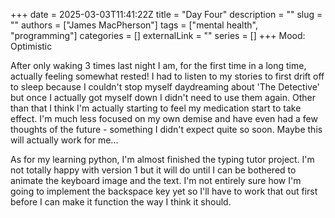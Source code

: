+++ 
date = 2025-03-03T11:41:22Z
title = "Day Four"
description = ""
slug = ""
authors = ["James MacPherson"]
tags = ["mental health", "programming"]
categories = []
externalLink = ""
series = []
+++
Mood: Optimistic

After only waking 3 times last night I am, for the first time in a long time, actually feeling somewhat rested!  I had to listen to my stories to first drift off to sleep because I couldn't stop myself daydreaming about 'The Detective' but once I actually got myself down I didn't need to use them again.  Other than that I think I'm actually starting to feel my medication start to take effect. I'm much less focused on my own demise and have even had a few thoughts of the future - something I didn't expect quite so soon.
Maybe this will actually work for me...

As for my learning python, I'm almost finished the typing tutor project.  I'm not totally happy with version 1 but it will do until I can be bothered to animate the keyboard image and the text. I'm not entirely sure how I'm going to implement the backspace key yet so I'll have to work that out first before I can make it function the way I think it should.
